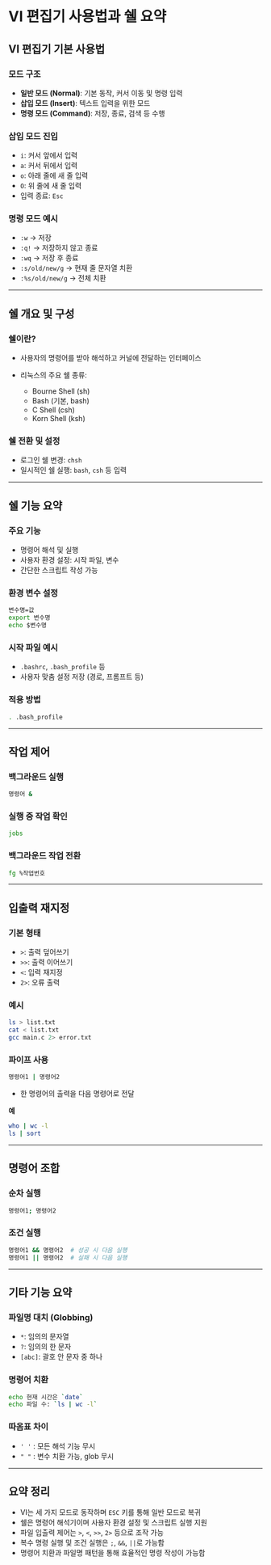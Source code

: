 # VI 편집기 사용법과 쉘 요약

## VI 편집기 기본 사용법

### 모드 구조

* **일반 모드 (Normal)**: 기본 동작, 커서 이동 및 명령 입력
* **삽입 모드 (Insert)**: 텍스트 입력을 위한 모드
* **명령 모드 (Command)**: 저장, 종료, 검색 등 수행

### 삽입 모드 진입

* `i`: 커서 앞에서 입력
* `a`: 커서 뒤에서 입력
* `o`: 아래 줄에 새 줄 입력
* `O`: 위 줄에 새 줄 입력
* 입력 종료: `Esc`

### 명령 모드 예시

* `:w` → 저장
* `:q!` → 저장하지 않고 종료
* `:wq` → 저장 후 종료
* `:s/old/new/g` → 현재 줄 문자열 치환
* `:%s/old/new/g` → 전체 치환

---

## 쉘 개요 및 구성

### 쉘이란?

* 사용자의 명령어를 받아 해석하고 커널에 전달하는 인터페이스
* 리눅스의 주요 쉘 종류:

  * Bourne Shell (sh)
  * Bash (기본, bash)
  * C Shell (csh)
  * Korn Shell (ksh)

### 쉘 전환 및 설정

* 로그인 쉘 변경: `chsh`
* 일시적인 쉘 실행: `bash`, `csh` 등 입력

---

## 쉘 기능 요약

### 주요 기능

* 명령어 해석 및 실행
* 사용자 환경 설정: 시작 파일, 변수
* 간단한 스크립트 작성 가능

### 환경 변수 설정

```bash
변수명=값
export 변수명
echo $변수명
```

### 시작 파일 예시

* `.bashrc`, `.bash_profile` 등
* 사용자 맞춤 설정 저장 (경로, 프롬프트 등)

### 적용 방법

```bash
. .bash_profile
```

---

## 작업 제어

### 백그라운드 실행

```bash
명령어 &
```

### 실행 중 작업 확인

```bash
jobs
```

### 백그라운드 작업 전환

```bash
fg %작업번호
```

---

## 입출력 재지정

### 기본 형태

* `>`: 출력 덮어쓰기
* `>>`: 출력 이어쓰기
* `<`: 입력 재지정
* `2>`: 오류 출력

### 예시

```bash
ls > list.txt
cat < list.txt
gcc main.c 2> error.txt
```

### 파이프 사용

```bash
명령어1 | 명령어2
```

* 한 명령어의 출력을 다음 명령어로 전달

**예**

```bash
who | wc -l
ls | sort
```

---

## 명령어 조합

### 순차 실행

```bash
명령어1; 명령어2
```

### 조건 실행

```bash
명령어1 && 명령어2  # 성공 시 다음 실행
명령어1 || 명령어2  # 실패 시 다음 실행
```

---

## 기타 기능 요약

### 파일명 대치 (Globbing)

* `*`: 임의의 문자열
* `?`: 임의의 한 문자
* `[abc]`: 괄호 안 문자 중 하나

### 명령어 치환

```bash
echo 현재 시간은 `date`
echo 파일 수: `ls | wc -l`
```

### 따옴표 차이

* `' '` : 모든 해석 기능 무시
* `" "` : 변수 치환 가능, glob 무시

---

## 요약 정리

* VI는 세 가지 모드로 동작하며 `ESC` 키를 통해 일반 모드로 복귀
* 쉘은 명령어 해석기이며 사용자 환경 설정 및 스크립트 실행 지원
* 파일 입출력 제어는 `>`, `<`, `>>`, `2>` 등으로 조작 가능
* 복수 명령 실행 및 조건 실행은 `;`, `&&`, `||`로 가능함
* 명령어 치환과 파일명 패턴을 통해 효율적인 명령 작성이 가능함
